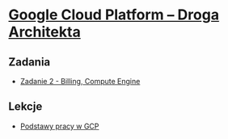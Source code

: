 # [Google Cloud Platform – Droga Architekta](https://szkolachmury.pl/kursy/google-cloud-platform/)

## Zadania

* [Zadanie 2 - Billing, Compute Engine](./zadanie2)



## Lekcje

* [Podstawy pracy w GCP](./tydzien2)
